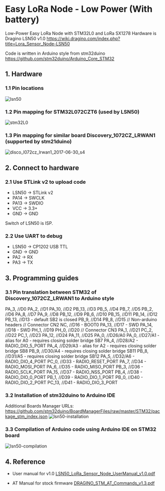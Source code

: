 # Easy LoRa Node - Low Power (With battery)
Low-Power Easy LoRa Node with STM32L0 and LoRa SX1278
Hardware is Dragino LSN50 v1.0 https://wiki.dragino.com/index.php?title=Lora_Sensor_Node-LSN50

Code is written in Arduino style from stm32duino https://github.com/stm32duino/Arduino_Core_STM32

## 1. Hardware
### 1.1 Pin locations
![lsn50](https://user-images.githubusercontent.com/29994971/54474734-02cfcb00-481b-11e9-9166-04b12303a5eb.png)

### 1.2 Pin mapping for STM32L072CZT6 (used by LSN50)
![stm32L0](https://user-images.githubusercontent.com/29994971/55408675-b3173080-558a-11e9-8747-4baf99477c76.jpg)

### 1.3 Pin mapping for similar board Discovery_1072CZ_LRWAN1 (supported by stm21duino)
![disco_l072cz_lrwan1_2017-06-30_s4](https://user-images.githubusercontent.com/29994971/54474735-095e4280-481b-11e9-8ca4-b21c4cde157e.png)

## 2. Connect to hardware
### 2.1 Use STLink v2 to upload code
* LSN50 -> STLink v2
* PA14 -> SWCLK
* PA13 -> SWDIO
* VCC -> 3.3+
* GND -> GND

Switch of LSN50 is ISP.

### 2.2 Use UART to debug
* LSN50 -> CP1202 USB TTL
* GND -> GND
* PA2 -> RX
* PA3 -> TX

## 3. Programming guides
### 3.1 Pin translation between STM32 of Discovery_1072CZ_LRWAN1 to Arduino style
PA_3, //D0
PA_2, //D1
PA_10, //D2
PB_13, //D3
PB_5, //D4
PB_7, //D5
PB_2, //D6
PA_8, //D7
PA_9, //D8
PB_12, //D9
PB_6, //D10
PB_15, //D11
PB_14, //D12
PB_13, //D13 - default SB2 is closed
PB_9, //D14
PB_8, //D15
// Non-arduino headers
// Connector CN2
NC, //D16 - BOOT0
PA_13, //D17 - SWD
PA_14, //D18 - SWD
PH_1, //D19
PH_0, //D20
// Connector CN3
PA_1, //D21
PC_2, //D22
PC_1, //D23
PA_12, //D24
PA_11, //D25
PA_0, //D26/A0
PA_0, //D27/A1 - alias for A0 - requires closing solder bridge SB7
PA_4, //D28/A2 - RADIO_DIO_5_PORT
PA_4, //D29/A3 - alias for A2 - requires closing solder bridge SB8
PB_9, //D30/A4 - requires closing solder bridge SB11
PB_8, //D31/A5 - requires closing solder bridge SB12
PA_5, //D32/A6 - RADIO_DIO_4_PORT
PC_0, //D33 - RADIO_RESET_PORT
PA_7, //D34 - RADIO_MOSI_PORT
PA_6, //D35 - RADIO_MISO_PORT
PB_3, //D36 - RADIO_SCLK_PORT
PA_15, //D37 - RADIO_NSS_PORT
PB_4, //D38 - RADIO_DIO_0_PORT
PB_1, //D39 - RADIO_DIO_1_PORT
PB_0, //D40 - RADIO_DIO_2_PORT
PC_13, //D41 - RADIO_DIO_3_PORT

### 3.2 Installation of stm32duino to Arduino IDE
Additional Boards Manager URLs: https://github.com/stm32duino/BoardManagerFiles/raw/master/STM32/package_stm_index.json
![lsn50-installation](https://user-images.githubusercontent.com/29994971/55409705-b14e6c80-558c-11e9-827b-2833cfe7e0e3.png)

### 3.3 Compilation of Arduino code using Arduino IDE on STM32 board
![lsn50-compilation](https://user-images.githubusercontent.com/29994971/55409490-5452b680-558c-11e9-8f01-c65ff357ca13.png)

## 4. Reference
* User manual for v1.0
[LSN50_LoRa_Sensor_Node_UserManual_v1.0.pdf](https://github.com/IoTThinks/EasyLoRaNode_LowPower/files/2973844/LSN50_LoRa_Sensor_Node_UserManual_v1.0.pdf)

* AT Manual for stock firmware [DRAGINO_STM_AT_Commands_v1.3.pdf](https://github.com/IoTThinks/EasyLoRaNode_LowPower/files/2973845/DRAGINO_STM_AT_Commands_v1.3.pdf)
